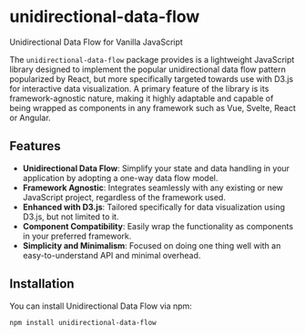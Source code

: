 # unidirectional-data-flow
Unidirectional Data Flow for Vanilla JavaScript

The `unidirectional-data-flow` package provides is a lightweight JavaScript library designed to implement the popular unidirectional data flow pattern popularized by React, but more specifically targeted towards use with D3.js for interactive data visualization. A primary feature of the library is its framework-agnostic nature, making it highly adaptable and capable of being wrapped as components in any framework such as Vue, Svelte, React or Angular.

## Features

- **Unidirectional Data Flow**: Simplify your state and data handling in your application by adopting a one-way data flow model.
- **Framework Agnostic**: Integrates seamlessly with any existing or new JavaScript project, regardless of the framework used.
- **Enhanced with D3.js**: Tailored specifically for data visualization using D3.js, but not limited to it.
- **Component Compatibility**: Easily wrap the functionality as components in your preferred framework.
- **Simplicity and Minimalism**: Focused on doing one thing well with an easy-to-understand API and minimal overhead.

## Installation

You can install Unidirectional Data Flow via npm:

```bash
npm install unidirectional-data-flow
```
